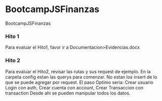# BootcampJSFinanzas
 BootcampJSFinanzas
### Hito 1
Para evaluar el Hito1, favor ir a Documentacion>Evidencias.docx

### Hito 2
Para evaluar el Hito2, revisar las rutas y sus request de ejemplo. En la carpeta config estan las querys para comenzar.
No estan los insert de lo que se puede agregar por request. 
El paso Optimo seria:
Crear usuario Login con auth,
Crear cuenta con account,
Crear Transaccion con transaction
Desde ahi se pueden manipular todos los datos.
